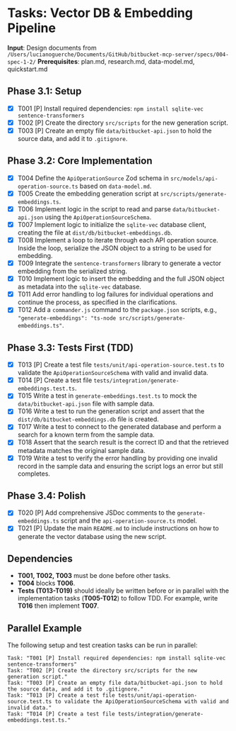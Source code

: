 # Tasks: Vector DB & Embedding Pipeline

**Input**: Design documents from `/Users/lucianoguerche/Documents/GitHub/bitbucket-mcp-server/specs/004-spec-1-2/`
**Prerequisites**: plan.md, research.md, data-model.md, quickstart.md

## Phase 3.1: Setup
- [X] T001 [P] Install required dependencies: `npm install sqlite-vec sentence-transformers`
- [X] T002 [P] Create the directory `src/scripts` for the new generation script.
- [X] T003 [P] Create an empty file `data/bitbucket-api.json` to hold the source data, and add it to `.gitignore`.

## Phase 3.2: Core Implementation
- [X] T004 Define the `ApiOperationSource` Zod schema in `src/models/api-operation-source.ts` based on `data-model.md`.
- [X] T005 Create the embedding generation script at `src/scripts/generate-embeddings.ts`.
- [X] T006 Implement logic in the script to read and parse `data/bitbucket-api.json` using the `ApiOperationSourceSchema`.
- [X] T007 Implement logic to initialize the `sqlite-vec` database client, creating the file at `dist/db/bitbucket-embeddings.db`.
- [X] T008 Implement a loop to iterate through each API operation source. Inside the loop, serialize the JSON object to a string to be used for embedding.
- [X] T009 Integrate the `sentence-transformers` library to generate a vector embedding from the serialized string.
- [X] T010 Implement logic to insert the embedding and the full JSON object as metadata into the `sqlite-vec` database.
- [X] T011 Add error handling to log failures for individual operations and continue the process, as specified in the clarifications.
- [X] T012 Add a `commander.js` command to the `package.json` scripts, e.g., `"generate-embeddings": "ts-node src/scripts/generate-embeddings.ts"`.

## Phase 3.3: Tests First (TDD)
- [X] T013 [P] Create a test file `tests/unit/api-operation-source.test.ts` to validate the `ApiOperationSourceSchema` with valid and invalid data.
- [X] T014 [P] Create a test file `tests/integration/generate-embeddings.test.ts`.
- [X] T015 Write a test in `generate-embeddings.test.ts` to mock the `data/bitbucket-api.json` file with sample data.
- [X] T016 Write a test to run the generation script and assert that the `dist/db/bitbucket-embeddings.db` file is created.
- [X] T017 Write a test to connect to the generated database and perform a search for a known term from the sample data.
- [X] T018 Assert that the search result is the correct ID and that the retrieved metadata matches the original sample data.
- [X] T019 Write a test to verify the error handling by providing one invalid record in the sample data and ensuring the script logs an error but still completes.

## Phase 3.4: Polish
- [X] T020 [P] Add comprehensive JSDoc comments to the `generate-embeddings.ts` script and the `api-operation-source.ts` model.
- [X] T021 [P] Update the main `README.md` to include instructions on how to generate the vector database using the new script.

## Dependencies
- **T001, T002, T003** must be done before other tasks.
- **T004** blocks **T006**.
- **Tests (T013-T019)** should ideally be written before or in parallel with the implementation tasks (**T005-T012**) to follow TDD. For example, write **T016** then implement **T007**.

## Parallel Example
The following setup and test creation tasks can be run in parallel:
```
Task: "T001 [P] Install required dependencies: npm install sqlite-vec sentence-transformers"
Task: "T002 [P] Create the directory src/scripts for the new generation script."
Task: "T003 [P] Create an empty file data/bitbucket-api.json to hold the source data, and add it to .gitignore."
Task: "T013 [P] Create a test file tests/unit/api-operation-source.test.ts to validate the ApiOperationSourceSchema with valid and invalid data."
Task: "T014 [P] Create a test file tests/integration/generate-embeddings.test.ts."
```
